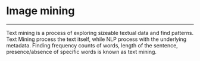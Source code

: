 # Image mining
 ---------------------------------
Text mining is a process of exploring sizeable textual data and find patterns. Text Mining process the text itself, while NLP process with the underlying metadata. Finding frequency counts of words, length of the sentence, presence/absence of specific words is known as text mining.